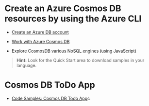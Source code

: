 # Create an Azure Cosmos DB resources by using the Azure CLI

- [Create an Azure DB account](https://learn.microsoft.com/en-us/training/modules/explore-azure-cosmos-db/8-create-cosmos-db-resources-portal)
- [Work with Azure Cosmos DB](https://learn.microsoft.com/en-us/training/modules/work-with-cosmos-db/)

- [Explore CosmosDB various NoSQL engines (using JavaScript)](https://app.exampro.co/student/material/az-204/2663)

> **Hint:** Look for the Quick Start area to download samples in your language.


# Cosmos DB ToDo App

- [Code Samples: Cosmos DB Todo App](https://www.udemy.com/course/70532-azure/learn/lecture/14210062#overview)c
